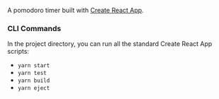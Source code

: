 A pomodoro timer built with [Create React App](https://github.com/facebook/create-react-app).

### CLI Commands

In the project directory, you can run all the standard Create React App scripts:
* `yarn start`
* `yarn test`
* `yarn build`
* `yarn eject`